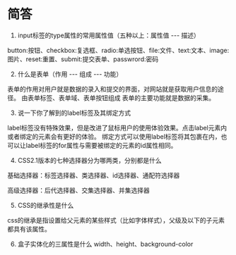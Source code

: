 # 简答

1. input标签的type属性的常用属性值（五种以上：属性值 --- 描述）

button:按钮、checkbox:复选框、radio:单选按钮、file:文件、text:文本、image:图片、reset:重置、submit:提交表单、passwrord:密码

2. 什么是表单（作用 --- 组成 --- 功能）

表单的作用对用户就是数据的录入和提交的界面，对网站就是获取用户信息的途径。
由表单标签、表单域、表单按钮组成
表单的主要功能就是数据的采集。

3. 说一下你了解到的label标签及其绑定方式

label标签没有特殊效果，但是改进了鼠标用户的使用体验效果。点击label元素内或者绑定的元素会有更好的体验。
绑定方式可以使用label标签将其包裹在内，也可以让label标签的for属性与需要被绑定的元素的id属性相同。

4. CSS2.1版本的七种选择器分为哪两类，分别都是什么

基础选择器：标签选择器、类选择器、id选择器、通配符选择器

高级选择器：后代选择器、交集选择器、并集选择器

5. CSS的继承性是什么

css的继承是指设置给父元素的某些样式（比如字体样式），父级及以下的子元素都具有该属性。


6. 盒子实体化的三属性是什么
width、height、background-color